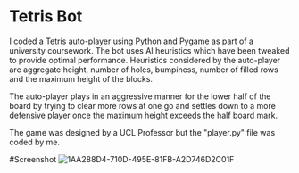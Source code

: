 # Tetris Bot
I coded a Tetris auto-player using Python and Pygame as part of a university coursework. The bot uses AI heuristics which have been tweaked to provide optimal performance. Heuristics considered by the auto-player are aggregate height, number of holes, bumpiness, number of filled rows and the maximum height of the blocks. 

The auto-player plays in an aggressive manner for the lower half of the board by trying to clear more rows at one go and settles down to a more defensive player once the maximum height exceeds the half board mark. 

The game was designed by a UCL Professor but the "player.py" file was coded by me.

#Screenshot
![1AA288D4-710D-495E-81FB-A2D746D2C01F](https://user-images.githubusercontent.com/92267178/189524601-94882597-4c53-48a1-84cc-693588e73b22.jpeg)
